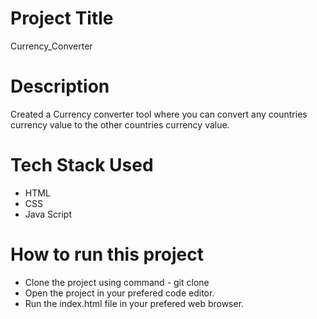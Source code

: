 # Project Title
Currency_Converter

# Description
Created a Currency converter tool where you can convert any countries currency value to the other countries currency value.

# Tech Stack Used
* HTML
* CSS
* Java Script
  
# How to run this project
* Clone the project using command - git clone 
* Open the project in your prefered code editor.
* Run the index.html file in your prefered web browser.
